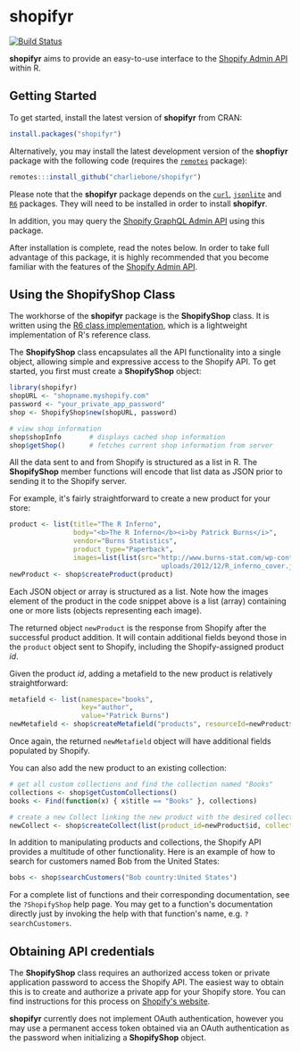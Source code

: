 # shopifyr

[![Build Status](https://travis-ci.org/charliebone/shopifyr.png)](https://travis-ci.org/charliebone/shopifyr)

**shopifyr** aims to provide an easy-to-use interface to the [Shopify Admin API](https://help.shopify.com/en/api/reference) within R. 

## Getting Started

To get started, install the latest version of **shopifyr** from CRAN:

```R
install.packages("shopifyr")
```

Alternatively, you may install the latest development version of the **shopfiyr** package with the following code (requires the [`remotes`](https://github.com/r-lib/remotes) package):

```R
remotes:::install_github("charliebone/shopifyr")
```

Please note that the **shopifyr** package depends on the [`curl`](https://github.com/jeroen/curl), [`jsonlite`](https://github.com/jeroen/jsonlite) and [`R6`](https://github.com/wch/R6) packages. They will need to be installed in order to install **shopifyr**.

In addition, you may query the [Shopify GraphQL Admin API](https://help.shopify.com/en/api/graphql-admin-api) using this package.

After installation is complete, read the notes below. In order to take full advantage of this package, it is highly recommended that you become familiar with the features of the [Shopify Admin API](https://help.shopify.com/en/api/getting-started). 

## Using the ShopifyShop Class
The workhorse of the **shopifyr** package is the **ShopifyShop** class. It is written using the [R6 class implementation](https://github.com/wch/R6), which is a lightweight implementation of R's reference class. 

The **ShopifyShop** class encapsulates all the API functionality into a single object, allowing simple and expressive access to the Shopify API. To get started, you first must create a **ShopifyShop** object:

```R
library(shopifyr)
shopURL <- "shopname.myshopify.com"
password <- "your_private_app_password"
shop <- ShopifyShop$new(shopURL, password)

# view shop information
shop$shopInfo       # displays cached shop information
shop$getShop()      # fetches current shop information from server
```

All the data sent to and from Shopify is structured as a list in R. The **ShopifyShop** member functions will encode that list data as JSON prior to sending it to the Shopify server. 

For example, it's fairly straightforward to create a new product for your store:

```R
product <- list(title="The R Inferno",
                body="<b>The R Inferno</b><i>by Patrick Burns</i>",
                vendor="Burns Statistics",
                product_type="Paperback",
                images=list(list(src="http://www.burns-stat.com/wp-content/
                                      uploads/2012/12/R_inferno_cover.jpg")))
newProduct <- shop$createProduct(product)
```

Each JSON object or array is structured as a list. Note how the images element of the product in the code snippet above is a list (array) containing one or more lists (objects representing each image).  

The returned object `newProduct` is the response from Shopify after the successful product addition. It will contain additional fields beyond those in the `product` object sent to Shopify, including the Shopify-assigned product _id_. 

Given the product _id_, adding a metafield to the new product is relatively straightforward:

```R
metafield <- list(namespace="books",
                  key="author",
                  value="Patrick Burns")
newMetafield <- shop$createMetafield("products", resourceId=newProduct$id, metafield=metafield)
```

Once again, the returned `newMetafield` object will have additional fields populated by Shopify.

You can also add the new product to an existing collection:

```R
# get all custom collections and find the collection named "Books"
collections <- shop$getCustomCollections()
books <- Find(function(x) { x$title == "Books" }, collections)

# create a new Collect linking the new product with the desired collection
newCollect <- shop$createCollect(list(product_id=newProduct$id, collection_id=books$id))
```

In addition to manipulating products and collections, the Shopify API provides a multitude of other functionality. Here is an example of how to search for customers named Bob from the United States:

```R
bobs <- shop$searchCustomers("Bob country:United States")
```

For a complete list of functions and their corresponding documentation, see the `?ShopifyShop` help page. You may get to a function's documentation directly just by invoking the help with that function's name, e.g. `?searchCustomers`.

## Obtaining API credentials
The **ShopifyShop** class requires an authorized access token or private application password to access the Shopify API. The easiest way to obtain this is to create and authorize a private app for your Shopify store. You can find instructions for this process on [Shopify's website](https://help.shopify.com/en/api/getting-started/authentication/private-authentication). 

**shopifyr** currently does not implement OAuth authentication, however you may use a permanent access token obtained via an OAuth authentication as the password when initializing a **ShopifyShop** object.